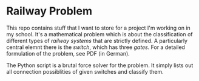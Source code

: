 # Railway Problem

This repo contains stuff that I want to store for a project I'm working on in my school. It's a mathematical problem which is about the classification of different types of *railway systems* that are strictly defined. A particularly central elemnt there is the *switch*, which has three *gates*. For a detailed formulation of the problem, see PDF (in German).

The Python script is a brutal force solver for the problem. It simply lists out all connection possiblities of given switches and classify them.
